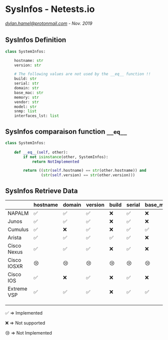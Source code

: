 # SysInfos - Netests.io
###### <dylan.hamel@protonmail.com> - Nov. 2019


## SysInfos Definition

```python
class SystemInfos:

    hostname: str
    version: str

    # The following values are not used by the __eq__ function !!
    build: str
    serial: str
    domain: str
    base_mac: str
    memory: str
    vendor: str
    model: str
    snmp: list
    interfaces_lst: list
```



## SysInfos comparaison function `__eq__`

```python
class SystemInfos:
  
	def __eq__(self, other):
        if not isinstance(other, SystemInfos):
            return NotImplemented

        return ((str(self.hostname) == str(other.hostname)) and
                (str(self.version) == str(other.version)))
```




## SysInfos Retrieve Data

|             | hostname           | domain             | version            | build              | serial             | base_mac           | memory             | vendor             | model              | snmp_ips           | interfaces_lst     |
| ----------- | ------------------ | ------------------ | ------------------ | ------------------ | ------------------ | ------------------ | ------------------ | ------------------ | ------------------ | ------------------ | ------------------ |
| NAPALM      | :white_check_mark: | :white_check_mark: | :white_check_mark: | :x:                | :white_check_mark: | :x:                | :x:                | :white_check_mark: | :white_check_mark: | :x:                | :white_check_mark: |
| Junos       | :white_check_mark: | :white_check_mark: | :white_check_mark: | :x:                | :white_check_mark: | :x:                | :white_check_mark: | SET_MAN            | :white_check_mark: | :x:                | :white_check_mark: |
| Cumulus     | :white_check_mark: | :x:                | :white_check_mark: | :x:                | :white_check_mark: | :white_check_mark: | :white_check_mark: | :white_check_mark: | :white_check_mark: | :white_check_mark: | :white_check_mark: |
| Arista      | :white_check_mark: | :white_check_mark: | :white_check_mark: | :white_check_mark: | :white_check_mark: | :x:                | :white_check_mark: | SET_MAN            | :white_check_mark: | :white_check_mark: | :white_check_mark: |
| Cisco Nexus | :white_check_mark: | :white_check_mark: | :white_check_mark: | :x:                | :white_check_mark: | :x:                | :white_check_mark: | :white_check_mark: | :white_check_mark: | :white_check_mark: | :white_check_mark: |
| Cisco IOSXR | :cry:              | :cry:              | :cry:              | :cry:              | :cry:              | :cry:              | :cry:              | :cry:              | :cry:              | :cry:              | :cry:              |
| Cisco IOS   | :white_check_mark: | :x:                | :white_check_mark: | :x:                | :white_check_mark: | :x:                | :x:                | SET_MAN            | :white_check_mark: | :white_check_mark: | :white_check_mark: |
| Extreme VSP | :white_check_mark: | :white_check_mark: | :white_check_mark: | :x:                | :white_check_mark: | :white_check_mark: | :x:                | :white_check_mark: | :white_check_mark: | :white_check_mark: | :white_check_mark: |
|             |                    |                    |                    |                    |                    |                    |                    |                    |                    |                    |                    |
|             |                    |                    |                    |                    |                    |                    |                    |                    |                    |                    |                    |
|             |                    |                    |                    |                    |                    |                    |                    |                    |                    |                    |                    |

:white_check_mark: => Implemented​

:x: => Not supported

:cry: => Not Implemented
